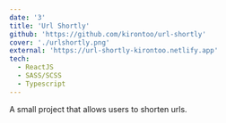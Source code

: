 ```yaml
---
date: '3'
title: 'Url Shortly'
github: 'https://github.com/kirontoo/url-shortly'
cover: './urlshortly.png'
external: 'https://url-shortly-kirontoo.netlify.app'
tech:
  - ReactJS
  - SASS/SCSS
  - Typescript
---
```


A small project that allows users to shorten urls.
